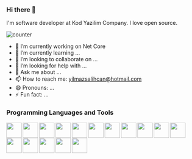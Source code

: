 ### Hi there 👋

I'm software developer at Kod Yazilim Company. I love open source. 

![counter]( https://enl7k2ml0h48hzb.m.pipedream.net)

- 🔭 I’m currently working on Net Core
- 🌱 I’m currently learning ... 
- 👯 I’m looking to collaborate on ...
- 🤔 I’m looking for help with ...
- 💬 Ask me about ...
- 📫 How to reach me: yilmazsalihcan@hotmail.com
- 😄 Pronouns: ...
- ⚡ Fun fact: ...

### Programming Languages and Tools

<img src="https://cdn.jsdelivr.net/gh/devicons/devicon/icons/csharp/csharp-original.svg" width="40" height="40" align="left" />
<img src="https://cdn.jsdelivr.net/gh/devicons/devicon/icons/angularjs/angularjs-original.svg" width="40" height="40" align="left" />
<img src="https://cdn.jsdelivr.net/gh/devicons/devicon/icons/dotnetcore/dotnetcore-original.svg" width="40" height="40" align="left" />
<img src="https://cdn.jsdelivr.net/gh/devicons/devicon/icons/typescript/typescript-original.svg" width="40" height="40" align="left" />
<img src="https://cdn.jsdelivr.net/gh/devicons/devicon/icons/mongodb/mongodb-original-wordmark.svg" width="40" height="40" align="left" />
<img src="https://cdn.jsdelivr.net/gh/devicons/devicon/icons/postgresql/postgresql-original-wordmark.svg" width="40" height="40" align="left" />
<img src="https://cdn.jsdelivr.net/gh/devicons/devicon/icons/microsoftsqlserver/microsoftsqlserver-plain-wordmark.svg" width="40" height="40" align="left" />
<img src="https://cdn.jsdelivr.net/gh/devicons/devicon/icons/bootstrap/bootstrap-original.svg" width="40" height="40" align="left" />
<img src="https://cdn.jsdelivr.net/gh/devicons/devicon/icons/css3/css3-original.svg" width="40" height="40" align="left" />
<img src="https://cdn.jsdelivr.net/gh/devicons/devicon/icons/docker/docker-original-wordmark.svg" width="40" height="40" align="left" />
<img src="https://cdn.jsdelivr.net/gh/devicons/devicon/icons/dot-net/dot-net-original.svg" width="40" height="40" align="left" />
<img src="https://cdn.jsdelivr.net/gh/devicons/devicon/icons/git/git-original-wordmark.svg" width="40" height="40" align="left" />
<img src="https://cdn.jsdelivr.net/gh/devicons/devicon/icons/html5/html5-original.svg" width="40" height="40" align="left" />
<img src="https://cdn.jsdelivr.net/gh/devicons/devicon/icons/ionic/ionic-original.svg" width="40" height="40" align="left" />
<img src="https://cdn.jsdelivr.net/gh/devicons/devicon/icons/javascript/javascript-plain.svg" width="40" height="40" align="left" />
<img src="https://cdn.jsdelivr.net/gh/devicons/devicon/icons/kubernetes/kubernetes-plain.svg" width="40" height="40" align="left" />


